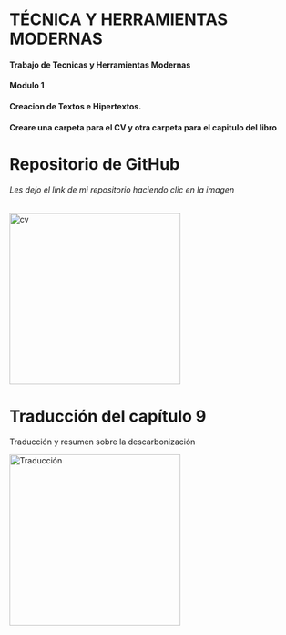 # TÉCNICA Y HERRAMIENTAS MODERNAS
#### Trabajo de Tecnicas y Herramientas Modernas <br>
#### Modulo 1 <br>
#### Creacion de Textos e Hipertextos. <br>
#### Creare una carpeta para el CV y otra carpeta para el capitulo del libro


# Repositorio de GitHub <h6> Les dejo el link de mi repositorio haciendo clic en la imagen </h6>
  
<a href="https://github.com/LucasBazan10/TyHM/blob/main/CV.pdf">
<img src="https://user-images.githubusercontent.com/85941704/122065403-4afa4100-cdc8-11eb-8de9-3bccc15d16e6.png" alt="cv" width="300px">
</a>

# Traducción del capítulo 9 
<p>Traducción y resumen sobre la descarbonización</p>
<a href="https://github.com/LucasBazan10/TyHM/blob/main/Web/Capitulo9Traducido.pdf">
<img src="https://user-images.githubusercontent.com/85941704/122068878-22277b00-cdcb-11eb-90f4-4b0a61d83e0b.jpeg" alt="Traducción" width="300px">
</a>

